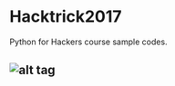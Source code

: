 # Hacktrick2017
Python for Hackers course sample codes.

![alt tag](https://preview.ibb.co/mA1hcS/hacktrickconf2017_pythonforhackers.jpg)
-
